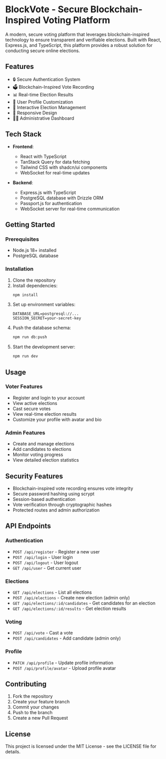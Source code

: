 # BlockVote - Secure Blockchain-Inspired Voting Platform

A modern, secure voting platform that leverages blockchain-inspired technology to ensure transparent and verifiable elections. Built with React, Express.js, and TypeScript, this platform provides a robust solution for conducting secure online elections.

## Features

- 🔒 Secure Authentication System
- 🗳️ Blockchain-Inspired Vote Recording
- 📊 Real-time Election Results
- 👥 User Profile Customization
- 🎯 Interactive Election Management
- 📱 Responsive Design
- 👨‍💼 Administrative Dashboard

## Tech Stack

- **Frontend**:
  - React with TypeScript
  - TanStack Query for data fetching
  - Tailwind CSS with shadcn/ui components
  - WebSocket for real-time updates

- **Backend**:
  - Express.js with TypeScript
  - PostgreSQL database with Drizzle ORM
  - Passport.js for authentication
  - WebSocket server for real-time communication

## Getting Started

### Prerequisites

- Node.js 18+ installed
- PostgreSQL database

### Installation

1. Clone the repository
2. Install dependencies:
   ```bash
   npm install
   ```
3. Set up environment variables:
   ```
   DATABASE_URL=postgresql://...
   SESSION_SECRET=your-secret-key
   ```
4. Push the database schema:
   ```bash
   npm run db:push
   ```
5. Start the development server:
   ```bash
   npm run dev
   ```

## Usage

### Voter Features

- Register and login to your account
- View active elections
- Cast secure votes
- View real-time election results
- Customize your profile with avatar and bio

### Admin Features

- Create and manage elections
- Add candidates to elections
- Monitor voting progress
- View detailed election statistics

## Security Features

- Blockchain-inspired vote recording ensures vote integrity
- Secure password hashing using scrypt
- Session-based authentication
- Vote verification through cryptographic hashes
- Protected routes and admin authorization

## API Endpoints

### Authentication
- `POST /api/register` - Register a new user
- `POST /api/login` - User login
- `POST /api/logout` - User logout
- `GET /api/user` - Get current user

### Elections
- `GET /api/elections` - List all elections
- `POST /api/elections` - Create new election (admin only)
- `GET /api/elections/:id/candidates` - Get candidates for an election
- `GET /api/elections/:id/results` - Get election results

### Voting
- `POST /api/vote` - Cast a vote
- `POST /api/candidates` - Add candidate (admin only)

### Profile
- `PATCH /api/profile` - Update profile information
- `POST /api/profile/avatar` - Upload profile avatar

## Contributing

1. Fork the repository
2. Create your feature branch
3. Commit your changes
4. Push to the branch
5. Create a new Pull Request

## License

This project is licensed under the MIT License - see the LICENSE file for details.
